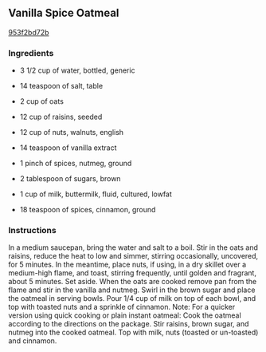 ## Vanilla Spice Oatmeal

[953f2bd72b](http://www.food.com/recipe/vanilla-spice-oatmeal-303490)

### Ingredients

 - 3 1/2 cup of water, bottled, generic

 - 14 teaspoon of salt, table

 - 2 cup of oats

 - 12 cup of raisins, seeded

 - 12 cup of nuts, walnuts, english

 - 14 teaspoon of vanilla extract

 - 1 pinch of spices, nutmeg, ground

 - 2 tablespoon of sugars, brown

 - 1 cup of milk, buttermilk, fluid, cultured, lowfat

 - 18 teaspoon of spices, cinnamon, ground

### Instructions

In a medium saucepan, bring the water and salt to a boil. Stir in the oats and raisins, reduce the heat to low and simmer, stirring occasionally, uncovered, for 5 minutes. In the meantime, place nuts, if using, in a dry skillet over a medium-high flame, and toast, stirring frequently, until golden and fragrant, about 5 minutes. Set aside. When the oats are cooked remove pan from the flame and stir in the vanilla and nutmeg. Swirl in the brown sugar and place the oatmeal in serving bowls. Pour 1/4 cup of milk on top of each bowl, and top with toasted nuts and a sprinkle of cinnamon. Note: For a quicker version using quick cooking or plain instant oatmeal: Cook the oatmeal according to the directions on the package. Stir raisins, brown sugar, and nutmeg into the cooked oatmeal. Top with milk, nuts (toasted or un-toasted) and cinnamon.